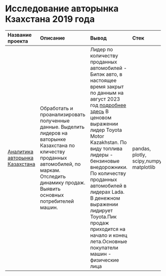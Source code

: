 # Исследование авторынка Кзахстана 2019 года
| Название проекта | Описание | Вывод| Стек|
| :-------- | :----------- |:----------- | :-----------|
|[Аналитика авторынка Казахстана](https://github.com/Polinailinet/Auto_market_KZ/blob/main/Auto_KZ_2019.ipynb)  | Обработать и проанализировать полученные данные. Выделить лидеров на ваторынке Казахстана по кличеству проданных автомобилей, по маркам. Отследить динамику продаж. Выявить основных потребителей машин. |Лидер по количеству проданных автомобилей - Бипэк авто, в настоящее время закрыт по данным на август 2023 год [подробнее здесь](https://www.gazeta.ru/auto/2021/09/27_a_14024917.shtml)  В ценовом выражении лидер Toyota Motor Kazakhstan.  По виду топлива лидеры - бензиновые внедорожники.  По количеству проданных автомобилей в лидерах Lada. В денежном выражении лидирует Toyota.Пик продаж приходится на начало и конец лета.Основные покупатели машин - физические лица| pandas, plotly, scipy,numpy, matplotlib |
